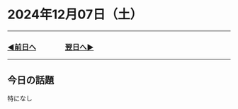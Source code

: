 # 2024年12月07日（土）

---

### [◀️前日へ](https://github.com/yuasys/chatty-journal/blob/main/2024/12/2024-12-06.md)&emsp;&emsp;&emsp;&emsp;[翌日へ▶️](https://github.com/yuasys/chatty-journal/blob/main/2024/12/2024-12-08.md)

---

## 今日の話題

特になし

